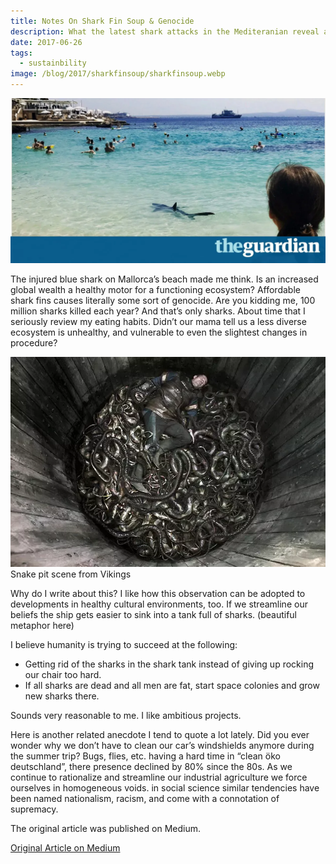 ```yaml
---
title: Notes On Shark Fin Soup & Genocide
description: What the latest shark attacks in the Mediteranian reveal about humanities modus operandi.
date: 2017-06-26
tags:
  - sustainbility
image: /blog/2017/sharkfinsoup/sharkfinsoup.webp
---
```


<img src="shark-guardian.webp" alt="The Guardian: Shark washing up on beach in Mallorca">

The injured blue shark on Mallorca’s beach made me think. Is an increased global wealth a healthy motor for a functioning ecosystem? Affordable shark fins causes literally some sort of genocide. Are you kidding me, 100 million sharks killed each year? And that’s only sharks. About time that I seriously review my eating habits. Didn’t our mama tell us a less diverse ecosystem is unhealthy, and vulnerable to even the slightest changes in procedure?

<img src="vikins-snake-pit.webp" alt="Snake pit from Vikings">
Snake pit scene from Vikings

Why do I write about this? I like how this observation can be adopted to developments in healthy cultural environments, too. If we streamline our beliefs the ship gets easier to sink into a tank full of sharks. (beautiful metaphor here)

I believe humanity is trying to succeed at the following:

- Getting rid of the sharks in the shark tank instead of giving up rocking our chair too hard.
- If all sharks are dead and all men are fat, start space colonies and grow new sharks there.

Sounds very reasonable to me. I like ambitious projects.

Here is another related anecdote I tend to quote a lot lately. Did you ever wonder why we don’t have to clean our car’s windshields anymore during the summer trip? Bugs, flies, etc. having a hard time in “clean öko deutschland”, there presence declined by 80% since the 80s. As we continue to rationalize and streamline our industrial agriculture we force ourselves in homogeneous voids. in social science similar tendencies have been named nationalism, racism, and come with a connotation of supremacy.

The original article was published on Medium.

[Original Article on Medium](https://medium.com/@shalomsalon/notes-on-shark-fin-soup-genocide-7bf02d4b4add)
